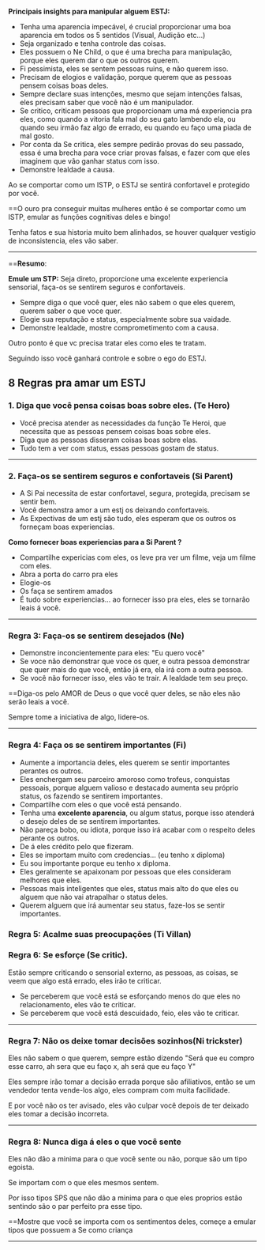 **Principais insights para manipular alguem ESTJ:** 
- Tenha uma aparencia impecável, é crucial proporcionar uma boa aparencia em todos os 5 sentidos (Visual, Audição etc...)
- Seja organizado e tenha controle das coisas.
- Eles possuem o Ne Child, o que é uma brecha para manipulação, porque eles querem dar o que os outros querem.
- Fi pessimista, eles se sentem pessoas ruins, e não querem isso.
- Precisam de elogios e validação, porque querem que as pessoas pensem coisas boas deles.
- Sempre declare suas intenções, mesmo que sejam intenções falsas, eles precisam saber que você não é um manipulador.
- Se critico, criticam pessoas que proporcionam uma má experiencia pra eles, como quando a vitoria fala mal do seu gato lambendo ela, ou quando seu irmão faz algo de errado, eu quando eu faço uma piada de mal gosto.
- Por conta da Se critica, eles sempre pedirão provas do seu passado, essa é uma brecha para voce criar provas falsas, e fazer com que eles imaginem que vão ganhar status com isso.
- Demonstre lealdade a causa.

Ao se comportar como um ISTP, o ESTJ se sentirá confortavel e protegido por você.

==O ouro pra conseguir muitas mulheres então é se comportar como um ISTP, emular as funções cognitivas deles e bingo! 

Tenha fatos e sua historia muito bem alinhados, se houver qualquer vestigio de inconsistencia, eles vão saber.

---

==**Resumo**: 

**Emule um STP:** Seja direto, proporcione uma excelente experiencia sensorial, faça-os se sentirem seguros e confortaveis.

- Sempre diga o que você quer, eles não sabem o que eles querem, querem saber o que voce quer.
- Elogie sua reputação e status, especialmente sobre sua vaidade.
- Demonstre lealdade, mostre comprometimento com a causa.

Outro ponto é que vc precisa tratar eles como eles te tratam.

Seguindo isso você ganhará controle e sobre o ego do ESTJ. 

## 8 Regras pra amar um ESTJ

### 1. Diga que você pensa coisas boas sobre eles. (Te Hero)

- Você precisa atender as necessidades da função Te Heroi, que necessita que as pessoas pensem coisas boas sobre eles. 
- Diga que as pessoas disseram coisas boas sobre elas.
- Tudo tem a ver com status, essas pessoas gostam de status.

------
### 2. Faça-os se sentirem seguros e confortaveis (Si Parent)

- A Si Pai necessita de estar confortavel, segura, protegida, precisam se sentir bem.
- Você demonstra amor a um estj os deixando confortaveis.
- As Expectivas de um estj são tudo, eles esperam que os outros os forneçam boas experiencias.

**Como fornecer boas experiencias para a Si Parent ?**
- Compartilhe expericias com eles, os leve pra ver um filme, veja um filme com eles. 
- Abra a porta do carro pra eles
- Elogie-os
- Os faça se sentirem amados
- É tudo sobre experiencias... ao fornecer isso pra eles, eles se tornarão leais á você. 

-----
### Regra 3: Faça-os se sentirem desejados (Ne)

- Demonstre inconcientemente para eles: "Eu quero você"
- Se voce não demonstrar que voce os quer, e outra pessoa demonstrar que quer mais do que você, então já era, ela irá com a outra pessoa.
- Se você não fornecer isso, eles vão te trair. A lealdade tem seu preço.


==Diga-os pelo AMOR de Deus o que você quer deles, se não eles não serão leais a você.

Sempre tome a iniciativa de algo, lidere-os.

---
### Regra 4: Faça os se sentirem importantes (Fi)

- Aumente a importancia deles, eles querem se sentir importantes perantes os outros.
- Eles enchergam seu parceiro amoroso como trofeus, conquistas pessoais, porque alguem valioso e destacado aumenta seu próprio status, os fazendo se sentirem importantes.
- Compartilhe com eles o que você está pensando. 
- Tenha uma **excelente aparencia**, ou algum status, porque isso atenderá o desejo deles de se sentirem importantes. 
- Não pareça bobo, ou idiota, porque isso irá acabar com o respeito deles perante os outros. 
- De á eles crédito pelo que fizeram. 
- Eles se importam muito com credencias... (eu tenho x diploma)
- Eu sou importante porque eu tenho x diploma.
- Eles geralmente se apaixonam por pessoas que eles consideram melhores que eles.
- Pessoas mais inteligentes que eles, status mais alto do que eles ou alguem que não vai atrapalhar o status deles. 
- Querem alguem que irá aumentar seu status, faze-los se sentir importantes.

### Regra 5: Acalme suas preocupações (Ti Villan)

### Regra 6: Se esforçe (Se critic).

Estão sempre criticando o sensorial externo, as pessoas, as coisas, se veem que algo está errado, eles irão te criticar. 

- Se perceberem que você está se esforçando menos do que eles no relacionamento, eles vão te criticar.
- Se perceberem que você está descuidado, feio, eles vão te criticar.

----
### Regra 7: Não os deixe tomar decisões sozinhos(Ni trickster)

Eles não sabem o que querem, sempre estão dizendo "Será que eu compro esse carro, ah sera que eu faço x, ah será que eu faço Y"

Eles sempre irão tomar a decisão errada porque são afiliativos, então se um vendedor tenta vende-los algo, eles compram com muita facilidade. 

E por você não os ter avisado, eles vão culpar você depois de ter deixado eles tomar a decisão incorreta.

-----
### Regra 8: Nunca diga á eles o que você sente

Eles não dão a minima para o que você sente ou não, porque são um tipo egoista.

Se importam com o que eles mesmos sentem. 

Por isso tipos SPS que não dão a minima para o que eles proprios estão sentindo são o par perfeito pra esse tipo.

==Mostre que você se importa com os sentimentos deles, começe a emular tipos que possuem a Se como criança

----



